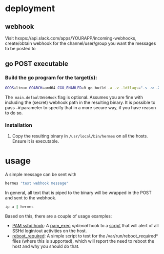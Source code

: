 # deployment

## webhook
Visit hxxps://api.slack.com/apps/YOURAPP/incoming-webhooks, create/obtain webhook for the channel/user/group you want the messages to be posted to


## go POST executable
### Build the go program for the target(s):
```sh
GOOS=linux GOARCH=amd64 CGO_ENABLED=0 go build -a -v -ldflags="-s -w -X main.defaultWebHook=https://hooks.slack.com/services/abc/def/xyz"
```
The` main.defaultWebHook` flag is optional. Assumes you are fine with including the (secret) webhook path in the resulting binary. It is possible to pass `-W` parameter to specify that in a more secure way, if you have reason to do so.

### Installation
1. Copy the resulting binary in `/usr/local/bin/hermes` on all the hosts. Ensure it is executable.


# usage
A simple message can be sent with
```sh
hermes "test webhook message"
```
In general, all text that is piped to the binary will be wrapped in the POST and sent to the webhook.
```sh
ip a | hermes
```
Based on this, there are a couple of usage examples:
- [PAM sshd hook](./etc/pam.scripts/hermes.sh): A [pam_exec](https://www.freebsd.org/cgi/man.cgi?query=pam_exec&) _optional_ hook to a [script](./etc/pam.scripts/hermes.sh) that will alert of all SSHd login/out activities on the host.
- [reboot_required](./etc/cron.daily/reboot_required): A simple script to test for the /var/run/reboot_required* files (where this is supported), which will report the need to reboot the host and why you should do that.
